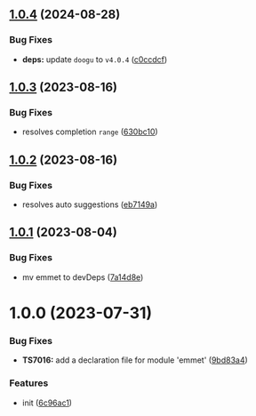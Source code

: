 ## [1.0.4](https://github.com/bent10/monaco-plugin-emmet/compare/v1.0.3...v1.0.4) (2024-08-28)


### Bug Fixes

* **deps:** update `doogu` to `v4.0.4` ([c0ccdcf](https://github.com/bent10/monaco-plugin-emmet/commit/c0ccdcf83027eb04033362f42557210fdfa4bc0f))

## [1.0.3](https://github.com/bent10/monaco-plugin-emmet/compare/v1.0.2...v1.0.3) (2023-08-16)


### Bug Fixes

* resolves completion `range` ([630bc10](https://github.com/bent10/monaco-plugin-emmet/commit/630bc10f403c4ba16e167c5a017e3ecab5346015))

## [1.0.2](https://github.com/bent10/monaco-plugin-emmet/compare/v1.0.1...v1.0.2) (2023-08-16)


### Bug Fixes

* resolves auto suggestions ([eb7149a](https://github.com/bent10/monaco-plugin-emmet/commit/eb7149a846325a789d9a928b6c53b5d624f706d6))

## [1.0.1](https://github.com/bent10/monaco-plugin-emmet/compare/v1.0.0...v1.0.1) (2023-08-04)


### Bug Fixes

* mv emmet to devDeps ([7a14d8e](https://github.com/bent10/monaco-plugin-emmet/commit/7a14d8eb9e51470d2ad3728e536c3b5adec997af))

# 1.0.0 (2023-07-31)


### Bug Fixes

* **TS7016:** add a declaration file for module 'emmet' ([9bd83a4](https://github.com/bent10/monaco-plugin-emmet/commit/9bd83a48ab28d734175b0e5409c6f9f7386d7388))


### Features

* init ([6c96ac1](https://github.com/bent10/monaco-plugin-emmet/commit/6c96ac19584edca369a2e99f1a3e0718b288d5da))
